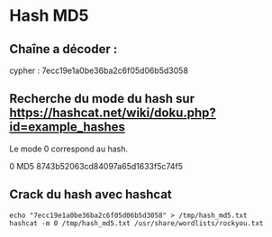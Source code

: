 # Hash MD5

## Chaîne a décoder :

cypher : 7ecc19e1a0be36ba2c6f05d06b5d3058

## Recherche du mode du hash sur https://hashcat.net/wiki/doku.php?id=example_hashes

Le mode 0 correspond au hash.<br>

0	MD5	8743b52063cd84097a65d1633f5c74f5<br>

## Crack du hash avec hashcat

```
echo "7ecc19e1a0be36ba2c6f05d06b5d3058" > /tmp/hash_md5.txt
hashcat -m 0 /tmp/hash_md5.txt /usr/share/wordlists/rockyou.txt
```